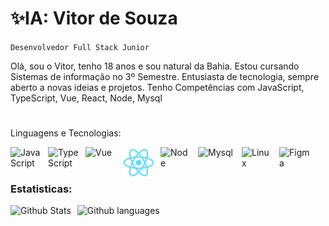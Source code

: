 # ✨IA:  Vitor de Souza

`Desenvolvedor Full Stack Junior`

Olá, sou o Vitor, tenho 18 anos e sou natural da Bahia. Estou cursando Sistemas de informação no 3º Semestre. Entusiasta de tecnologia, sempre aberto a novas ideias e projetos. Tenho Competências com JavaScript, TypeScript, Vue, React, Node, Mysql

# 
Linguagens e Tecnologias:

<img
    align="left"
    width="50"
    alt="JavaScript"
    title="JavaScript"
    style="padding-right: 10px;"
    src="https://www.svgrepo.com/show/349419/javascript.svg"
/>
<img
    align="left"
    width="50"
    alt="TypeScript"
    title="TypeScript"
    style="padding-right: 10px;"
    src="https://www.svgrepo.com/show/349540/typescript.svg"
/>
<img
    align="left"
    width="50"
    alt="Vue"
    title="Vue"
    style="padding-right: 10px;"
    src="https://www.svgrepo.com/show/354528/vue.svg"
/>
<img
    align="left"
    width="50"
    alt="React"
    title="React"
    style="padding-right: 10px;"
    src="https://raw.githubusercontent.com/devicons/devicon/master/icons/react/react-original.svg"
/>
<img
    align="left"
    width="50"
    alt="Node"
    title="Node"
    style="padding-right: 10px;"
    src="https://www.svgrepo.com/show/452075/node-js.svg"
/>
<img
    align="left"
    width="60"
    alt="Mysql"
    title="Mysql"
    style="padding-right: 10px;"
    src="https://www.svgrepo.com/show/303251/mysql-logo.svg"
/>
<img
    align="left"
    width="50"
    alt="Linux"
    title="Linux"
    style="padding-right: 10px;"
    src="https://www.svgrepo.com/show/448236/linux.svg"
/>
<img
    align="left"
    width="50"
    alt="Figma"
    title="Figma"
    style="padding-right: 10px;"
    src="https://www.svgrepo.com/show/452202/figma.svg"
/>

<br/>
<br/>


### Estatisticas:

<p>
<img
    align="left"
    alt="Github Stats"
    height="160"
    style="padding-right: 10px;"
    src="https://github-readme-stats.vercel.app/api?username=vitordsb&show_icons=true&theme=tokyonight&locale=pt-br"
/>
</p>
<p>
<img
    align="left"
    alt="Github languages"
    height="160"
    style="padding-right: 10px;"
    src="https://github-readme-stats.vercel.app/api/top-langs/?username=vitordsb&theme=tokyonight&layout=compact&custom_title=Habilidades"
/>
</p>

